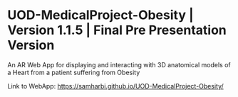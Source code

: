 # UOD-MedicalProject-Obesity | Version 1.1.5 | Final Pre Presentation Version
An AR Web App for displaying and interacting with 3D anatomical models of a Heart from a patient suffering from Obesity

Link to WebApp: https://samharbi.github.io/UOD-MedicalProject-Obesity/

